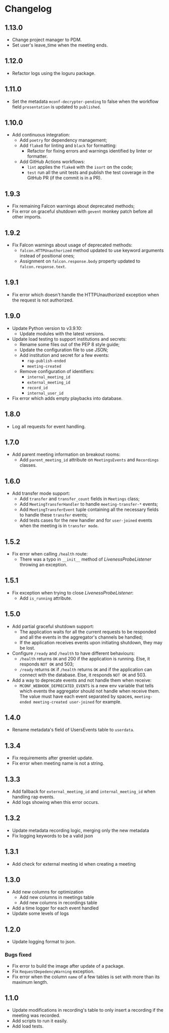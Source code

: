 # Changelog

## 1.13.0
* Change project manager to PDM.
* Set user's leave_time when the meeting ends.

## 1.12.0
* Refactor logs using the loguru package.

## 1.11.0
* Set the metadata `mconf-decrypter-pending` to false when the workflow field `presentation` is updated to `published`.

## 1.10.0
* Add continuous integration:
    - Add `poetry` for dependency management;
    - Add `flake8` for linting and `black` for formatting:
        - Refactor for fixing errors and warnings identified by linter or formatter.
    - Add GitHub Actions workflows:
        - `lint` applies the `flake8` with the `isort` on the code;
        - `test` run all the unit tests and publish the test coverage in the GitHub PR (if the commit is in a PR).

## 1.9.3
* Fix remaining Falcon warnings about deprecated methods;
* Fix error on graceful shutdown with `gevent` monkey patch before all other imports.

## 1.9.2
* Fix Falcon warnings about usage of deprecated methods:
    - `falcon.HTTPUnauthorized` method updated to use keyword arguments instead of positional ones;
    - Assignment on `falcon.response.body` property updated to `falcon.response.text`.

## 1.9.1
* Fix error which doesn't handle the HTTPUnauthorized exception when the request is not authorized.

## 1.9.0
* Update Python version to v3.9.10:
    - Update modules with the latest versions.
* Update load testing to support institutions and secrets:
    - Rename some files out of the PEP 8 style guide;
    - Update the configuration file to use JSON;
    - Add institution and secret for a few events:
        - `rap-publish-ended`
        - `meeting-created`
    - Remove configuration of identifiers:
        - `internal_meeting_id`
        - `external_meeting_id`
        - `record_id`
        - `internal_user_id`
* Fix error which adds empty playbacks into database.

## 1.8.0
* Log all requests for event handling.

## 1.7.0
* Add parent meeting information on breakout rooms:
    - Add `parent_meeting_id` attribute on `MeetingsEvents` and `Recordings` classes.

## 1.6.0
* Add transfer mode support:
    - Add `transfer` and `transfer_count` fields in `Meetings` class;
    - Add `MeetingTransferHandler` to handle `meeting-transfer-*` events;
    - Add `MeetingTransferEvent` tuple containing all the necessary fields to handle these `transfer` events; 
    - Add tests cases for the new handler and for `user-joined` events when the meeting is in `transfer mode`.

## 1.5.2
* Fix error when calling `/health` route:
    - There was a typo in `__init__` method of _LivenessProbeListener_ throwing an exception.

## 1.5.1
* Fix exception when trying to close _LivenessProbeListener_:
    - Add `is_running` attribute.

## 1.5.0
* Add partial graceful shutdown support:
    - The application waits for all the current requests to be responded and all the events in the aggregator's channels be handled;
    - If the application receives events upon initiating shutdown, they may be lost.
* Configure `/ready` and `/health` to have different behaviours:
    - `/health` returns `OK` and 200 if the application is running. Else, it responds `NOT OK` and 503;
    - `/ready` returns `OK` if `/health` returns `OK` and if the application can connect with the database. Else, it responds `NOT OK` and 503.
* Add a way to deprecate events and not handle them when receive:
    - `MCONF_WEBHOOK_DEPRECATED_EVENTS` is a new env variable that tells which events the aggregator should not handle when receive them. The value must have each event separated by spaces, `meeting-ended meeting-created user-joined` for example.

## 1.4.0
* Rename metadata's field of UsersEvents table to `userdata`.

## 1.3.4
* Fix requirements after greenlet update.
* Fix error when meeting name is not a string.

## 1.3.3
* Add fallback for `external_meeting_id` and `internal_meeting_id` when handling rap events.
* Add logs showing when this error occurs.

## 1.3.2
* Update metadata recording logic, merging only the new metadata
* Fix logging keywords to be a valid json

## 1.3.1
* Add check for external meeting id when creating a meeting

## 1.3.0
* Add new columns for optimization
    - Add new columns in meetings table
    - Add new columns in recordings table
* Add a time logger for each event handled
* Update some levels of logs

## 1.2.0
* Update logging format to json.

### Bugs fixed
* Fix error to build the image after update of a package.
* Fix `RequestDepedencyWarning` exception.
* Fix error when the column `name` of a few tables is set with more than its maximum length.

## 1.1.0
* Update modifications in recording's table to only insert a recording if the meeting was recorded.
* Add scripts to run it easily.
* Add load tests.
